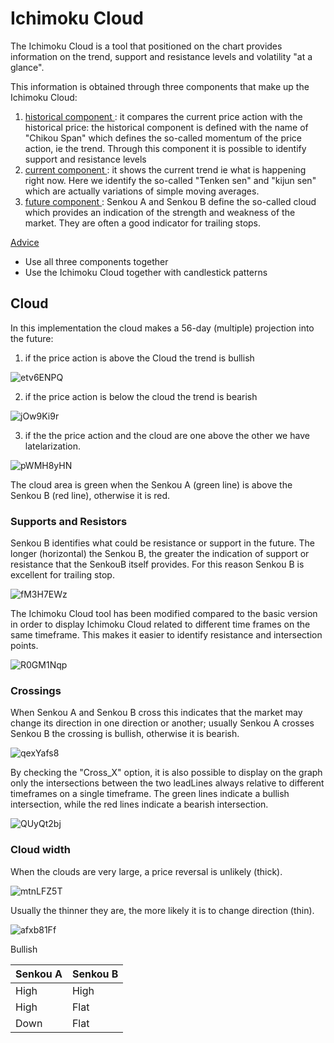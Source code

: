# <H1> Ichimoku Cloud </H1>

The Ichimoku Cloud is a tool that positioned on the chart provides information on the trend, support and resistance levels and volatility "at a glance".

This information is obtained through three components that make up the Ichimoku Cloud:
1. <ins> historical component </ins>: it compares the current price action with the historical price: the historical component is defined with the name of "Chikou Span" which defines the so-called momentum of the price action, ie the trend. Through this component it is possible to identify support and resistance levels
2. <ins> current component </ins>: it shows the current trend ie what is happening right now. Here we identify the so-called "Tenken sen" and "kijun sen" which are actually variations of simple moving averages.
3. <ins> future component </ins>: Senkou A and Senkou B define the so-called cloud which provides an indication of the strength and weakness of the market.
They are often a good indicator for trailing stops.

<ins> Advice </ins>

- Use all three components together
- Use the Ichimoku Cloud together with candlestick patterns

<H2> Cloud </H2>

In this implementation the cloud makes a 56-day (multiple) projection into the future:

1. if the price action is above the Cloud the trend is bullish

![etv6ENPQ](https://user-images.githubusercontent.com/57445485/126187865-27c140b4-5515-4d46-85b9-ec0bbfa2a226.png)

2. if the price action is below the cloud the trend is bearish

![jOw9Ki9r](https://user-images.githubusercontent.com/57445485/126187741-984d36ea-1239-4b47-8496-54ded1e696a5.png)

3. if the the price action and the cloud are one above the other we have latelarization.

![pWMH8yHN](https://user-images.githubusercontent.com/57445485/126188878-29142d21-b6bd-44a7-bda7-affe47fd5264.png)

The cloud area is green when the Senkou A (green line) is above the Senkou B (red line), otherwise it is red.

<h3> Supports and Resistors </h3>

Senkou B identifies what could be resistance or support in the future. The longer (horizontal) the Senkou B, the greater the indication of support or resistance that the SenkouB itself provides. For this reason Senkou B is excellent for trailing stop.

![fM3H7EWz](https://user-images.githubusercontent.com/57445485/126191763-4c00376f-8331-4a4a-a4c1-64b9840be2c8.png)



The Ichimoku Cloud tool has been modified compared to the basic version in order to display Ichimoku Cloud related to different time frames on the same timeframe. This makes it easier to identify resistance and intersection points.

![R0GM1Nqp](https://user-images.githubusercontent.com/57445485/125323748-6f9df600-e33f-11eb-8cc1-def4d79fc51a.png)

<h3> Crossings </h3>

When Senkou A and Senkou B cross this indicates that the market may change its direction in one direction or another; usually Senkou A crosses Senkou B the crossing is bullish, otherwise it is bearish.

![qexYafs8](https://user-images.githubusercontent.com/57445485/126193859-0dd51cd0-0470-4bbf-aa1b-d0a43d3f13ee.png)

By checking the "Cross_X" option, it is also possible to display on the graph only the intersections between the two leadLines always relative to different timeframes on a single timeframe. The green lines indicate a bullish intersection, while the red lines indicate a bearish intersection.

![QUyQt2bj](https://user-images.githubusercontent.com/57445485/125323473-1afa7b00-e33f-11eb-898d-de66acb97b35.png)

<H3> Cloud width </H3>

When the clouds are very large, a price reversal is unlikely (thick).

![mtnLFZ5T](https://user-images.githubusercontent.com/57445485/126195632-fb9870be-122d-466d-a636-7dc88433f895.png)

Usually the thinner they are, the more likely it is to change direction (thin).

![afxb81Ff](https://user-images.githubusercontent.com/57445485/126195653-a9ec44e4-795a-4133-bafa-d361defc0102.png)

Bullish

Senkou A | Senkou B
------------ | -------------
High | High | +++
High | Flat | ++
Down | Flat | +




